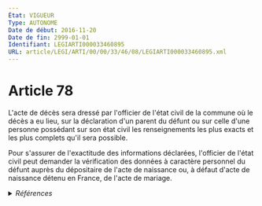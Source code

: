 ```yaml
---
État: VIGUEUR
Type: AUTONOME
Date de début: 2016-11-20
Date de fin: 2999-01-01
Identifiant: LEGIARTI000033460895
URL: article/LEGI/ARTI/00/00/33/46/08/LEGIARTI000033460895.xml
---
```


<h1>Article 78</h1>

L'acte de décès sera dressé par l'officier de l'état civil de la commune où le
décès a eu lieu, sur la déclaration d'un parent du défunt ou sur celle d'une
personne possédant sur son état civil les renseignements les plus exacts et les
plus complets qu'il sera possible.<br />

Pour s'assurer de l'exactitude des informations déclarées, l'officier de l'état
civil peut demander la vérification des données à caractère personnel du défunt
auprès du dépositaire de l'acte de naissance ou, à défaut d'acte de naissance
détenu en France, de l'acte de mariage.


<details>
  <summary><em>Références</em></summary>

  <h2>Articles faisant référence à l'article</h2>
  
  <ul>
    <li>
      <a href="https://legal.tricoteuses.fr//redirection/LEGIARTI000033423858?vers=git&vers=legifrance">LOI n° 2016-1547 du 18 novembre 2016 de modernisation de la justice du XXIe siècle - article 52 ENTIEREMENT_MODIF</a> MODIFIE source
    </li>
  </ul>
  
  <h2>Références faites par l'article</h2>
  
  <ul>
    <li>
      1941-12-31 CITATION cible <a href="https://legal.tricoteuses.fr//redirection/LEGIARTI000006708925?vers=git&vers=legifrance">Décret n°41-5050 du 31 décembre 1941 codifiant les textes relatifs aux opérations d'inhumation, d'exhumation, d'incinération et de transport des corps. - article 11 AUTONOME ABROGE, en vigueur du 1976-05-20 au 1977-03-18</a>
    </li>
    <li>
      1941-12-31 CITATION cible <a href="https://legal.tricoteuses.fr//redirection/LEGIARTI000006708936?vers=git&vers=legifrance">Décret n°41-5050 du 31 décembre 1941 codifiant les textes relatifs aux opérations d'inhumation, d'exhumation, d'incinération et de transport des corps. - article 20 AUTONOME ABROGE, en vigueur du 1976-05-20 au 1977-03-18</a>
    </li>
    <li>
      1941-12-31 CITATION cible <a href="https://legal.tricoteuses.fr//redirection/LEGIARTI000006708946?vers=git&vers=legifrance">Décret n°41-5050 du 31 décembre 1941 codifiant les textes relatifs aux opérations d'inhumation, d'exhumation, d'incinération et de transport des corps. - article 23-2 AUTONOME ABROGE, en vigueur du 1976-05-20 au 1977-03-18</a>
    </li>
    <li>
      1941-12-31 CITATION cible <a href="https://legal.tricoteuses.fr//redirection/LEGIARTI000006708907?vers=git&vers=legifrance">Décret n°41-5050 du 31 décembre 1941 codifiant les textes relatifs aux opérations d'inhumation, d'exhumation, d'incinération et de transport des corps. - article 4-1 AUTONOME ABROGE, en vigueur du 1976-05-20 au 1977-03-18</a>
    </li>
    <li>
      1987-07-16 TXT_SOURCE cible <a href="https://legal.tricoteuses.fr//redirection/LEGITEXT000006057697?vers=git&vers=legifrance">Arrêté du 16 juillet 1987 relatif au modèle de certificat de décès ABROGE, en vigueur du 1987-09-02 au 1997-02-05</a>
    </li>
    <li>
      1987-07-16 TXT_SOURCE cible <a href="https://legal.tricoteuses.fr//redirection/LEGIARTI000006344682?vers=git&vers=legifrance">Arrêté du 16 juillet 1987 relatif au modèle de certificat de décès - article 1 AUTONOME ABROGE, en vigueur du 1987-09-02 au 1997-02-05</a>
    </li>
    <li>
      2016-11-18 MODIFIE cible <a href="https://legal.tricoteuses.fr//redirection/LEGIARTI000033423858?vers=git&vers=legifrance">LOI n° 2016-1547 du 18 novembre 2016 de modernisation de la justice du XXIe siècle - article 52 ENTIEREMENT_MODIF</a>
    </li>
    <li>
      2999-01-01 CITATION cible <a href="https://legal.tricoteuses.fr//redirection/LEGIARTI000006421398?vers=git&vers=legifrance">Code civil - article 93 AUTONOME VIGUEUR, en vigueur depuis le 2007-03-30</a>
    </li>
    <li>
      2999-01-01 CITATION cible <a href="https://legal.tricoteuses.fr//redirection/LEGIARTI000049946157?vers=git&vers=legifrance">Code général des collectivités territoriales - article R2213-20 AUTONOME VIGUEUR, en vigueur depuis le 2024-07-12</a>
    </li>
    <li>
      2999-01-01 CITATION cible <a href="https://legal.tricoteuses.fr//redirection/LEGIARTI000041765621?vers=git&vers=legifrance">Code général des collectivités territoriales - article R2213-29 AUTONOME VIGUEUR, en vigueur depuis le 2020-03-29</a>
    </li>
    <li>
      2999-01-01 CITATION cible <a href="https://legal.tricoteuses.fr//redirection/LEGIARTI000023512798?vers=git&vers=legifrance">Code général des collectivités territoriales - article R2213-32 AUTONOME VIGUEUR, en vigueur depuis le 2011-01-31</a>
    </li>
    <li>
      2999-01-01 CITATION cible <a href="https://legal.tricoteuses.fr//redirection/LEGIARTI000023512709?vers=git&vers=legifrance">Code général des collectivités territoriales - article R2213-8 AUTONOME VIGUEUR, en vigueur depuis le 2011-03-01</a>
    </li>
    <li>
      2999-01-01 CITATION cible <a href="https://legal.tricoteuses.fr//redirection/LEGIARTI000023503491?vers=git&vers=legifrance">Code général des collectivités territoriales - article R2213-8-1 AUTONOME VIGUEUR, en vigueur depuis le 2011-03-01</a>
    </li>
    <li>
      CODIFICATION source Loi 1803-03-11
    </li>
  </ul>
</details>
